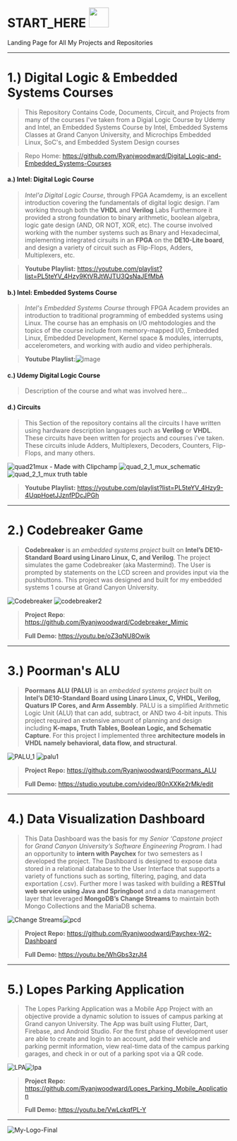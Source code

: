 # START_HERE  <img src="https://user-images.githubusercontent.com/48807137/235379328-d2988283-5979-4cf4-bd13-4bf7f20792ec.png" width="45" padding="0" margin="0" />
Landing Page for All My Projects and Repositories
***

# 1.) Digital Logic & Embedded Systems Courses
> This Repository Contains Code, Documents, Circuit, and Projects from many of the courses I've taken from a Digial Logic Course by Udemy and Intel, an Embedded Systems Course by Intel, Embedded Systems Classes at Grand Canyon University, and Microchips Embedded Linux, SoC's, and Embedded System Design courses

> Repo Home: https://github.com/Ryanjwoodward/Digital_Logic-and-Embedded_Systems-Courses
  
####  a.) Intel: Digital Logic Course
    
> _Intel'a Digital Logic Course_, through FPGA Acamdemy, is an excellent introduction covering the fundamentals of digital logic design. I'am working through both the **VHDL** and **Verilog** Labs Furthermore it provided a strong foundation to binary arithmetic, boolean algebra, logic gate design (AND, OR NOT, XOR, etc). The course involved working with the number systems such as Bnary and Hexadecimal, implementing integrated cirsuits in an **FPGA** on the **DE10-Lite board**, and  design a variety of circuit such as Flip-Flops, Adders, Multiplexers, etc. 

> __Youtube Playlist:__ https://youtube.com/playlist?list=PL5teYV_4Hzy9KtVRJtWJTU3QsNaJEfMbA
      
####  b.) Intel: Embedded Systems Course
>_Intel's Embedded Systems Course_ through FPGA Academ provides an introduction to traditional programming of embedded systems using Linux. The course has an emphasis on I/O mehtodologies and the topics of the course include from memory-mapped I/O, Embedded Linux, Embedded Development, Kernel space & modules, interrupts, accelerometers, and working with audio and video perhipherals.

> __Youtube Playlist:__![image](https://user-images.githubusercontent.com/48807137/235379167-0f640b20-fac4-4ff7-ab2e-59602da82b95.png)


#### c.) Udemy Digital Logic Course
> Description of the course and what was involved here...
 
####  d.) Circuits
> This Section of the repository contains all the circuits I have written using hardware description languages such as **Verilog** or **VHDL**. These circuits have been written for projects and courses i've taken. These circuits inlude Adders, Multiplexers, Decoders, Counters, Flip-Flops, and many others.

![quad21mux - Made with Clipchamp](https://user-images.githubusercontent.com/48807137/235309499-691d55d5-07e6-4c2b-8ade-73b4532d3e1a.gif)
![quad_2_1_mux_schematic](https://user-images.githubusercontent.com/48807137/235309261-455faef6-3a7b-4d90-aefd-7b4e8c0d60ad.jpg)
![quad_2_1_mux truth table](https://user-images.githubusercontent.com/48807137/235309355-ffb80096-2807-4ab4-8427-cff2e84cdcdc.jpg)

> __Youtube Playlist:__ https://youtube.com/playlist?list=PL5teYV_4Hzy9-4UqpHoetJJznfPDcJPGh
***   
# 2.) Codebreaker Game 
> __Codebreaker__ is an _embedded systems project_ built on __Intel’s DE10-Standard Board using Linaro Linux, C, and Verilog__. The project simulates the game Codebreaker (aka Mastermind). The User is prompted by statements on the LCD screen and provides input via the pushbuttons. This project was designed and built for my embedded systems 1 course at Grand Canyon University.

![Codebreaker](https://user-images.githubusercontent.com/48807137/234725641-3a583031-16dc-4010-8174-79c3402e56fb.gif) ![codebreaker2](https://user-images.githubusercontent.com/48807137/234727970-cbefc4ee-4eed-40e0-a196-eb9fe26335ec.jpg)
> __Project Repo__: https://github.com/Ryanjwoodward/Codebreaker_Mimic
>
> __Full Demo:__ https://youtu.be/oZ3qNU8Owik
***  
# 3.) Poorman's ALU
> __Poormans ALU (PALU)__ is an _embedded systems project_ built on __Intel’s DE10-Standard Board using Linaro Linux, C, VHDL, Verilog, Quaturs IP Cores, and Arm Assembly__. PALU is a simplified Arithmetic Logic Unit (ALU) that can add, subtract, or AND two 4-bit inputs. This project required an extensive amount of planning and design including __K-maps, Truth Tables, Boolean Logic, and Schematic Capture__. For this project I implemented three __architecture models in VHDL namely behavioral, data flow, and structural__. 

![PALU_1](https://user-images.githubusercontent.com/48807137/234735970-f65634fc-00d7-47b2-8769-9fd1d8f87e22.gif) ![palu1](https://user-images.githubusercontent.com/48807137/234737427-07ed79c9-66d7-4915-a960-0fa6a519415f.jpg)

> __Project Repo:__ https://github.com/Ryanjwoodward/Poormans_ALU
>
> __Full Demo:__ https://studio.youtube.com/video/80nXXKe2rMk/edit
***
# 4.) Data Visualization Dashboard
> This Data Dashboard was the basis for my _Senior ‘Capstone project_ for _Grand Canyon University’s Software Engineering Program_. I had an opportunity to __intern with Paychex__ for two semesters as I developed the project. The Dashboard is designed to expose data stored in a relational database to the User Interface that supports a variety of functions such as sorting, filtering, paging, and data exportation (.csv). Further more I was tasked with building a __RESTful web service using Java and Springboot__ and a data management layer that leveraged __MongoDB’s Change Streams__ to maintain both Mongo Collections and the MariaDB schema.

![Change Streams](https://user-images.githubusercontent.com/48807137/234738580-45713ea2-9acd-4a78-a3ff-db2ef052a463.gif)![pcd](https://user-images.githubusercontent.com/48807137/234739215-ecf23f94-4199-4b88-b120-489a5bc27294.jpg)


> __Project Repo:__ https://github.com/Ryanjwoodward/Paychex-W2-Dashboard
>
> __Full Demo:__ https://youtu.be/WhGbs3zrJt4

***
# 5.) Lopes Parking Application
> The Lopes Parking Application was a Mobile App Project with an objective provide a dynamic solution to issues of campus parking at Grand canyon University. The App was built using Flutter, Dart, Firebase, and Android Studio. For the first phase of development user are able to create and login to an account, add their vehicle and parking permit information, view real-time data of the campus parking garages, and check in or out of a parking spot via a QR code.

![LPA](https://user-images.githubusercontent.com/48807137/234740761-0565c554-f1ee-443b-994f-d42bd70a77db.gif)![lpa](https://user-images.githubusercontent.com/48807137/234741071-2077e702-9505-4fec-943f-c4908ff74465.jpg)
 
> __Project Repo:__ https://github.com/Ryanjwoodward/Lopes_Parking_Mobile_Application
>
> __Full Demo:__ https://youtu.be/VwLckqfPL-Y







***
![My-Logo-Final](https://user-images.githubusercontent.com/48807137/234431823-62b87718-771b-4978-8646-23dc4a23723a.png)










